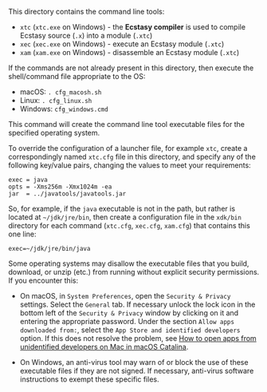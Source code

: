 This directory contains the command line tools:

* `xtc` (`xtc.exe` on Windows) - the **Ecstasy compiler** is used to
  compile Ecstasy source (`.x`) into a module (`.xtc`)
* `xec` (`xec.exe` on Windows) - execute an Ecstasy module (`.xtc`)
* `xam` (`xam.exe` on Windows) - disassemble an Ecstasy module (`.xtc`)

If the commands are not already present in this directory, then
execute the shell/command file appropriate to the OS:

* macOS:  `. cfg_macosh.sh`
* Linux:  `. cfg_linux.sh`
* Windows:  `cfg_windows.cmd`

This command will create the command line tool executable files
for the specified operating system.

To override the configuration of a launcher file, for example `xtc`,
create a correspondingly named `xtc.cfg` file in this directory, and
specify any of the following key/value pairs, changing the values to
meet your requirements:

    exec = java
    opts = -Xms256m -Xmx1024m -ea
    jar  = ../javatools/javatools.jar

So, for example, if the `java` executable is not in the path, but rather
is located at `~/jdk/jre/bin`, then create a configuration file in the
`xdk/bin` directory for each command (`xtc.cfg`, `xec.cfg`, `xam.cfg`)
that contains this one line:

    exec=~/jdk/jre/bin/java

Some operating systems may disallow the executable files that you
build, download, or unzip (etc.) from running without explicit
security permissions. If you encounter this:

* On macOS, in `System Preferences`, open the `Security & Privacy`
  settings. Select the `General` tab. If necessary unlock the lock
  icon in the bottom left of the `Security & Privacy` window by
  clicking on it and entering the appropriate password. Under the
  section `Allow apps downloaded from:`, select the
  `App Store and identified developers` option. If this does not
  resolve the problem, see [How to open apps from unidentified
  developers on Mac in macOS Catalina](https://www.imore.com/how-open-apps-anywhere-macos-catalina-and-mojave).

* On Windows, an anti-virus tool may warn of or block the use of
  these executable files if they are not signed. If necessary,
  anti-virus software instructions to exempt these specific files.       
  